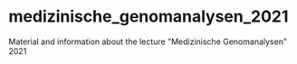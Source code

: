 # medizinische_genomanalysen_2021
 Material and information about the lecture "Medizinische Genomanalysen" 2021
